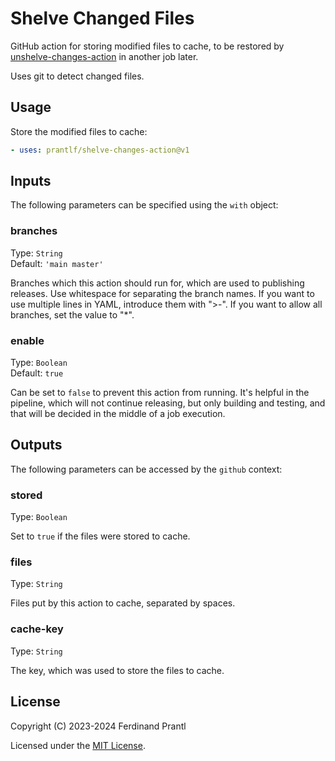 # Shelve Changed Files

GitHub action for storing modified files to cache, to be restored by [unshelve-changes-action] in another job later.

Uses git to detect changed files.

## Usage

Store the modified files to cache:

```yml
- uses: prantlf/shelve-changes-action@v1
```

## Inputs

The following parameters can be specified using the `with` object:

### branches

Type: `String`<br>
Default: `'main master'`

Branches which this action should run for, which are used to publishing releases. Use whitespace for separating the branch names. If you want to use multiple lines in YAML, introduce them with ">-". If you want to allow all branches, set the value to "*".

### enable

Type: `Boolean`<br>
Default: `true`

Can be set to `false` to prevent this action from running. It's helpful in the pipeline, which will not continue releasing, but only building and testing, and that will be decided in the middle of a job execution.

## Outputs

The following parameters can be accessed by the `github` context:

### stored

Type: `Boolean`<br>

Set to `true` if the files were stored to cache.

### files

Type: `String`<br>

Files put by this action to cache, separated by spaces.

### cache-key

Type: `String`<br>

The key, which was used to store the files to cache.

## License

Copyright (C) 2023-2024 Ferdinand Prantl

Licensed under the [MIT License].

[MIT License]: http://en.wikipedia.org/wiki/MIT_License
[unshelve-changes-action]: https://github.com/prantlf/unshelve-changes-action
